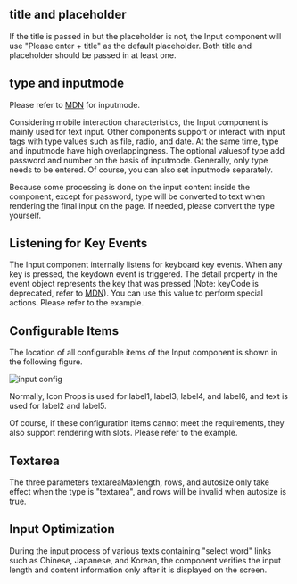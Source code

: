 ## title and placeholder

If the title is passed in but the placeholder is not, the Input component will use "Please enter + title" as the default placeholder. Both title and placeholder should be passed in at least one.

## type and inputmode

Please refer to [MDN](https://developer.mozilla.org/en-US/docs/Web/HTML/Global_attributes/inputmode) for inputmode.

Considering mobile interaction characteristics, the Input component is mainly used for text input. Other components support or interact with input tags with type values ​​such as file, radio, and date. At the same time, type and inputmode have high overlappingness. The optional values ​​of type add password and number on the basis of inputmode. Generally, only type needs to be entered. Of course, you can also set inputmode separately.

Because some processing is done on the input content inside the component, except for password, type will be converted to text when rendering the final input on the page. If needed, please convert the type yourself.

## Listening for Key Events

The Input component internally listens for keyboard key events. When any key is pressed, the keydown event is triggered. The detail property in the event object represents the key that was pressed (Note: keyCode is deprecated, refer to [MDN](https://developer.mozilla.org/en-US/docs/Web/API/KeyboardEvent/keyCode)). You can use this value to perform special actions. Please refer to the example.

## Configurable Items

The location of all configurable items of the Input component is shown in the following figure.

<img src="input.jpg" alt="input config" title="输入框配置项">

Normally, Icon Props is used for label1, label3, label4, and label6, and text is used for label2 and label5.

Of course, if these configuration items cannot meet the requirements, they also support rendering with slots. Please refer to the example.

## Textarea

The three parameters textareaMaxlength, rows, and autosize only take effect when the type is "textarea", and rows will be invalid when autosize is true.

## Input Optimization

During the input process of various texts containing "select word" links such as Chinese, Japanese, and Korean, the component verifies the input length and content information only after it is displayed on the screen.
